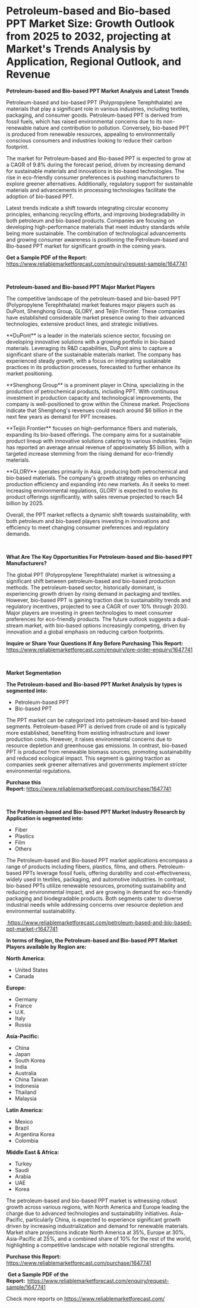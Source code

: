 <p><h1>Petroleum-based and Bio-based PPT Market Size: Growth Outlook from 2025 to 2032, projecting at Market's Trends Analysis by Application, Regional Outlook, and Revenue</h1></p><p><strong>Petroleum-based and Bio-based PPT Market Analysis and Latest Trends</strong></p>
<p><p>Petroleum-based and bio-based PPT (Polypropylene Terephthalate) are materials that play a significant role in various industries, including textiles, packaging, and consumer goods. Petroleum-based PPT is derived from fossil fuels, which has raised environmental concerns due to its non-renewable nature and contribution to pollution. Conversely, bio-based PPT is produced from renewable resources, appealing to environmentally conscious consumers and industries looking to reduce their carbon footprint.</p><p>The market for Petroleum-based and Bio-based PPT is expected to grow at a CAGR of 9.8% during the forecast period, driven by increasing demand for sustainable materials and innovations in bio-based technologies. The rise in eco-friendly consumer preferences is pushing manufacturers to explore greener alternatives. Additionally, regulatory support for sustainable materials and advancements in processing technologies facilitate the adoption of bio-based PPT.</p><p>Latest trends indicate a shift towards integrating circular economy principles, enhancing recycling efforts, and improving biodegradability in both petroleum and bio-based products. Companies are focusing on developing high-performance materials that meet industry standards while being more sustainable. The combination of technological advancements and growing consumer awareness is positioning the Petroleum-based and Bio-based PPT market for significant growth in the coming years.</p></p>
<p><strong>Get a Sample PDF of the Report:&nbsp;</strong> <a href="https://www.reliablemarketforecast.com/enquiry/request-sample/1647741?utm_campaign=3120&utm_medium=2&utm_source=Github&utm_content=ia&utm_term=29032025&utm_id=petroleum-based-and-bio-based-ppt">https://www.reliablemarketforecast.com/enquiry/request-sample/1647741</a></p>
<p>&nbsp;</p>
<p><strong>Petroleum-based and Bio-based PPT Major Market Players</strong></p>
<p><p>The competitive landscape of the petroleum-based and bio-based PPT (Polypropylene Terephthalate) market features major players such as DuPont, Shenghong Group, GLORY, and Teijin Frontier. These companies have established considerable market presence owing to their advanced technologies, extensive product lines, and strategic initiatives.</p><p>**DuPont** is a leader in the materials science sector, focusing on developing innovative solutions with a growing portfolio in bio-based materials. Leveraging its R&D capabilities, DuPont aims to capture a significant share of the sustainable materials market. The company has experienced steady growth, with a focus on integrating sustainable practices in its production processes, forecasted to further enhance its market positioning.</p><p>**Shenghong Group** is a prominent player in China, specializing in the production of petrochemical products, including PPT. With continuous investment in production capacity and technological improvements, the company is well-positioned to grow within the Chinese market. Projections indicate that Shenghong's revenues could reach around $6 billion in the next few years as demand for PPT increases.</p><p>**Teijin Frontier** focuses on high-performance fibers and materials, expanding its bio-based offerings. The company aims for a sustainable product lineup with innovative solutions catering to various industries. Teijin has reported an average annual revenue of approximately $5 billion, with a targeted increase stemming from the rising demand for eco-friendly materials.</p><p>**GLORY** operates primarily in Asia, producing both petrochemical and bio-based materials. The company's growth strategy relies on enhancing production efficiency and expanding into new markets. As it seeks to meet increasing environmental regulations, GLORY is expected to evolve its product offerings significantly, with sales revenue projected to reach $4 billion by 2025.</p><p>Overall, the PPT market reflects a dynamic shift towards sustainability, with both petroleum and bio-based players investing in innovations and efficiency to meet changing consumer preferences and regulatory demands.</p></p>
<p>&nbsp;</p>
<p><strong>What Are The Key Opportunities For Petroleum-based and Bio-based PPT Manufacturers?</strong></p>
<p><p>The global PPT (Polypropylene Terephthalate) market is witnessing a significant shift between petroleum-based and bio-based production methods. The petroleum-based sector, historically dominant, is experiencing growth driven by rising demand in packaging and textiles. However, bio-based PPT is gaining traction due to sustainability trends and regulatory incentives, projected to see a CAGR of over 10% through 2030. Major players are investing in green technologies to meet consumer preferences for eco-friendly products. The future outlook suggests a dual-stream market, with bio-based options increasingly competing, driven by innovation and a global emphasis on reducing carbon footprints.</p></p>
<p><strong>Inquire or Share Your Questions If Any Before Purchasing This Report:</strong> <a href="https://www.reliablemarketforecast.com/enquiry/pre-order-enquiry/1647741?utm_campaign=3120&utm_medium=2&utm_source=Github&utm_content=ia&utm_term=29032025&utm_id=petroleum-based-and-bio-based-ppt">https://www.reliablemarketforecast.com/enquiry/pre-order-enquiry/1647741</a></p>
<p>&nbsp;</p>
<p><strong>Market Segmentation</strong></p>
<p><strong>The Petroleum-based and Bio-based PPT Market Analysis by types is segmented into:</strong></p>
<p><ul><li>Petroleum-based PPT</li><li>Bio-based PPT</li></ul></p>
<p><p>The PPT market can be categorized into petroleum-based and bio-based segments. Petroleum-based PPT is derived from crude oil and is typically more established, benefiting from existing infrastructure and lower production costs. However, it raises environmental concerns due to resource depletion and greenhouse gas emissions. In contrast, bio-based PPT is produced from renewable biomass sources, promoting sustainability and reduced ecological impact. This segment is gaining traction as companies seek greener alternatives and governments implement stricter environmental regulations.</p></p>
<p><strong>Purchase this Report:&nbsp;</strong><a href="https://www.reliablemarketforecast.com/purchase/1647741?utm_campaign=3120&utm_medium=2&utm_source=Github&utm_content=ia&utm_term=29032025&utm_id=petroleum-based-and-bio-based-ppt">https://www.reliablemarketforecast.com/purchase/1647741</a></p>
<p>&nbsp;</p>
<p><strong>The Petroleum-based and Bio-based PPT Market Industry Research by Application is segmented into:</strong></p>
<p><ul><li>Fiber</li><li>Plastics</li><li>Film</li><li>Others</li></ul></p>
<p><p>The Petroleum-based and Bio-based PPT market applications encompass a range of products including fibers, plastics, films, and others. Petroleum-based PPTs leverage fossil fuels, offering durability and cost-effectiveness, widely used in textiles, packaging, and automotive industries. In contrast, bio-based PPTs utilize renewable resources, promoting sustainability and reducing environmental impact, and are growing in demand for eco-friendly packaging and biodegradable products. Both segments cater to diverse industrial needs while addressing concerns over resource depletion and environmental sustainability.</p></p>
<p><a href="https://www.reliablemarketforecast.com/petroleum-based-and-bio-based-ppt-market-r1647741?utm_campaign=3120&utm_medium=2&utm_source=Github&utm_content=ia&utm_term=29032025&utm_id=petroleum-based-and-bio-based-ppt">&nbsp;https://www.reliablemarketforecast.com/petroleum-based-and-bio-based-ppt-market-r1647741</a></p>
<p><strong>In terms of Region, the Petroleum-based and Bio-based PPT Market Players available by Region are:</strong></p>
<p>
    <p> <strong> North America: </strong>
        <ul>
            <li>United States</li>
            <li>Canada</li>
        </ul>
        </p> 
    <p> <strong> Europe: </strong>
        <ul>
            <li>Germany</li>
            <li>France</li>
            <li>U.K.</li>
            <li>Italy</li>
            <li>Russia</li>
        </ul>
        </p> 
    <p> <strong> Asia-Pacific: </strong>
        <ul>
            <li>China</li>
            <li>Japan</li>
            <li>South Korea</li>
            <li>India</li>
            <li>Australia</li>
            <li>China Taiwan</li>
            <li>Indonesia</li>
            <li>Thailand</li>
            <li>Malaysia</li>
        </ul>
        </p> 
    <p> <strong> Latin America: </strong>
        <ul>
            <li>Mexico</li>
            <li>Brazil</li>
            <li>Argentina Korea</li>
            <li>Colombia</li>
        </ul>
        </p> 
    <p> <strong> Middle East & Africa: </strong>
        <ul>
            <li>Turkey</li>
            <li>Saudi</li>
            <li>Arabia</li>
            <li>UAE</li>
            <li>Korea</li>
        </ul>
    </p>
    </p>
<p><p>The petroleum-based and bio-based PPT market is witnessing robust growth across various regions, with North America and Europe leading the charge due to advanced technologies and sustainability initiatives. Asia-Pacific, particularly China, is expected to experience significant growth driven by increasing industrialization and demand for renewable materials. Market share projections indicate North America at 35%, Europe at 30%, Asia-Pacific at 25%, and a combined share of 10% for the rest of the world, highlighting a competitive landscape with notable regional strengths.</p></p>
<p><strong>Purchase this Report: </strong><a href="https://www.reliablemarketforecast.com/purchase/1647741?utm_campaign=3120&utm_medium=2&utm_source=Github&utm_content=ia&utm_term=29032025&utm_id=petroleum-based-and-bio-based-ppt">https://www.reliablemarketforecast.com/purchase/1647741</a></p>
<p>&nbsp;<strong>Get a Sample PDF of the Report:&nbsp;&nbsp;</strong><a href="https://www.reliablemarketforecast.com/enquiry/request-sample/1647741?utm_campaign=3120&utm_medium=2&utm_source=Github&utm_content=ia&utm_term=29032025&utm_id=petroleum-based-and-bio-based-ppt">https://www.reliablemarketforecast.com/enquiry/request-sample/1647741</a></p>
<p><strong></strong></p>
<p>Check more reports on <a href="https://www.reliablemarketforecast.com/?utm_campaign=3120&utm_medium=2&utm_source=Github&utm_content=ia&utm_term=29032025&utm_id=petroleum-based-and-bio-based-ppt">https://www.reliablemarketforecast.com/</a></p>